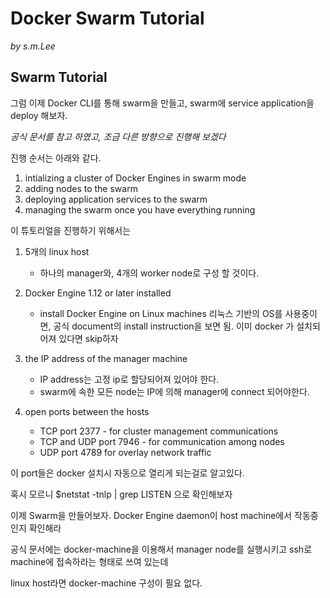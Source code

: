 Docker Swarm Tutorial
=====================
*by s.m.Lee*

## Swarm Tutorial ##

그럼 이제 Docker CLI를 통해 swarm을 만들고, swarm에 service application을 deploy 해보자.

*공식 문서를 참고 하였고, 조금 다른 방향으로 진행해 보겠다*

진행 순서는 아래와 같다.

1. intializing a cluster of Docker Engines in swarm mode
2. adding nodes to the swarm
3. deploying application services to the swarm
4. managing the swarm once you have everything running

이 튜토리얼을 진행하기 위해서는 

1. 5개의 linux host

   - 하나의 manager와, 4개의 worker node로 구성 할 것이다.

2. Docker Engine 1.12 or later installed 

   - install Docker Engine on Linux machines
     리눅스 기반의 OS를 사용중이면, 공식 document의 install instruction을 보면 됨.
     이미 docker 가 설치되어져 있다면 skip하자

3. the IP address of the manager machine

   - IP address는 고정 ip로 할당되어져 있어야 한다.
   - swarm에 속한 모든 node는 IP에 의해 manager에 connect 되어야한다.

4. open ports between the hosts

   - TCP port 2377 - for cluster management communications
   - TCP and UDP port 7946 - for communication among nodes
   - UDP port 4789 for overlay network traffic

이 port들은 docker 설치시 자동으로 열리게 되는걸로 알고있다. 

혹시 모르니 $netstat -tnlp | grep LISTEN 으로 확인해보자


이제 Swarm을 만들어보자.
Docker Engine daemon이 host machine에서 작동중인지 확인해라

공식 문서에는 docker-machine을 이용해서 manager node를 실행시키고 ssh로 machine에 접속하라는 형태로 쓰여 있는데

linux host라면 docker-machine 구성이 필요 없다.
